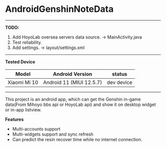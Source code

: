 # AndroidGenshinNoteData

---

**TODO:**

1. Add HoyoLab oversea servers data source.  -> MainActivity.java
4. Test reliability.
6. Add settings. ->  layout/settings.xml

---

**Tested Device**

| Model | Android Version | status |
| --- | --- | --- |
| Xiaomi Mi 10 | Android 11 (MIUI 12.5.7) | dev device |

---

This project is an android app, which can get the Genshin in-game data(From Mihoyo bbs api or HoyoLab api) and show it on desktop widget or in-app listview. 

**Features**

* Multi-accounts support
* Multi-widgets support and sync refresh
* Can predict the resin recover time while no internet connection.